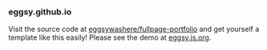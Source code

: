 ### eggsy.github.io

Visit the source code at [eggsywashere/fullpage-portfolio](https://github.com/eggsywashere/fullpage-portfolio) and get yourself a template like this easily! Please see the demo at [eggsy.js.org](https://eggsy.js.org).
